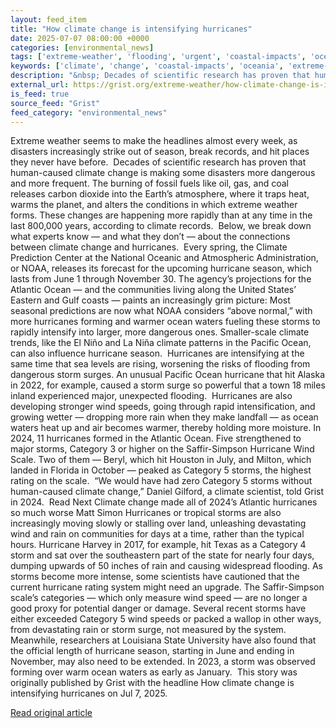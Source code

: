 ```yaml
---
layout: feed_item
title: "How climate change is intensifying hurricanes"
date: 2025-07-07 08:00:00 +0000
categories: [environmental_news]
tags: ['extreme-weather', 'flooding', 'urgent', 'coastal-impacts', 'oceania', 'sea-level-rise', 'hurricanes', 'hurricane', 'el-nino', 'emissions']
keywords: ['climate', 'change', 'coastal-impacts', 'oceania', 'extreme-weather', 'flooding', 'urgent', 'intensifying']
description: "&nbsp; Decades of scientific research has proven that human-caused climate change is making some disasters more dangerous and more frequent"
external_url: https://grist.org/extreme-weather/how-climate-change-is-intensifying-hurricanes/
is_feed: true
source_feed: "Grist"
feed_category: "environmental_news"
---
```


Extreme weather seems to make the headlines almost every week, as disasters increasingly strike out of season, break records, and hit places they never have before.&nbsp; Decades of scientific research has proven that human-caused climate change is making some disasters more dangerous and more frequent. The burning of fossil fuels like oil, gas, and coal releases carbon dioxide into the Earth’s atmosphere, where it traps heat, warms the planet, and alters the conditions in which extreme weather forms. These changes are happening more rapidly than at any time in the last 800,000 years, according to climate records.&nbsp; Below, we break down what experts know — and what they don’t — about the connections between climate change and hurricanes.&nbsp; Every spring, the Climate Prediction Center at the National Oceanic and Atmospheric Administration, or NOAA, releases its forecast for the upcoming hurricane season, which lasts from June 1 through November 30. The agency’s projections for the Atlantic Ocean — and the communities living along the United States’ Eastern and Gulf coasts — paints an increasingly grim picture: Most seasonal predictions are now what NOAA considers “above normal,” with more hurricanes forming and warmer ocean waters fueling these storms to rapidly intensify into larger, more dangerous ones. Smaller-scale climate trends, like the El Niño and La Niña climate patterns in the Pacific Ocean, can also influence hurricane season.&nbsp; Hurricanes are intensifying at the same time that sea levels are rising, worsening the risks of flooding from dangerous storm surges. An unusual Pacific Ocean hurricane that hit Alaska in 2022, for example, caused a storm surge so powerful that a town 18 miles inland experienced major, unexpected flooding.&nbsp; Hurricanes are also developing stronger wind speeds, going through rapid intensification, and growing wetter — dropping more rain when they make landfall — as ocean waters heat up and air becomes warmer, thereby holding more moisture. In 2024, 11 hurricanes formed in the Atlantic Ocean. Five strengthened to major storms, Category 3 or higher on the Saffir-Simpson Hurricane Wind Scale. Two of them — Beryl, which hit Houston in July, and Milton, which landed in Florida in October — peaked as Category 5 storms, the highest rating on the scale.&nbsp; “We would have had zero Category 5 storms without human-caused climate change,” Daniel Gilford, a climate scientist, told Grist in 2024.&nbsp; Read Next Climate change made all of 2024&#8217;s Atlantic hurricanes so much worse Matt Simon Hurricanes or tropical storms are also increasingly moving slowly or stalling over land, unleashing devastating wind and rain on communities for days at a time, rather than the typical hours. Hurricane Harvey in 2017, for example, hit Texas as a Category 4 storm and sat over the southeastern part of the state for nearly four days, dumping upwards of 50 inches of rain and causing widespread flooding. As storms become more intense, some scientists have cautioned that the current hurricane rating system might need an upgrade. The Saffir-Simpson scale’s categories — which only measure wind speed — are no longer a good proxy for potential danger or damage. Several recent storms have either exceeded Category 5 wind speeds or packed a wallop in other ways, from devastating rain or storm surge, not measured by the system. Meanwhile, researchers at Louisiana State University have also found that the official length of hurricane season, starting in June and ending in November, may also need to be extended. In 2023, a storm was observed forming over warm ocean waters as early as January.&nbsp; This story was originally published by Grist with the headline How climate change is intensifying hurricanes on Jul 7, 2025.

[Read original article](https://grist.org/extreme-weather/how-climate-change-is-intensifying-hurricanes/)
